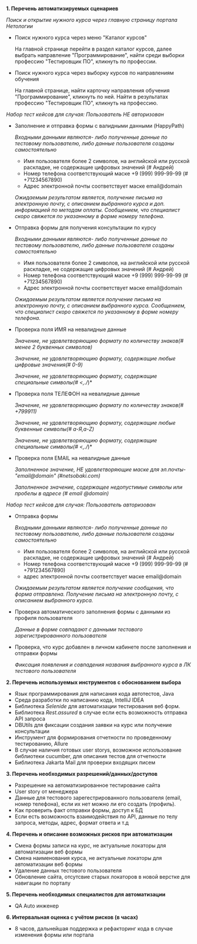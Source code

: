 **1. Перечень автоматизируемых сценариев**

*Поиск и открытие нужного курса через главную страницу портала Нетологии*
- Поиск нужного курса через меню "Каталог курсов"

  На главной странице перейти в раздел каталог курсов, далее выбрать направление "Программирование", найти среди выборки профессию "Тестировщик ПО", кликнуть по профессии.
  
- Поиск нужного курса через выборку курсов по направлениям обучения

  На главной странице, найти карточку направления обучения "Программирование", кликнуть по ней. Найти в результатах профессию "Тестировщик ПО", кликнуть на профессию.

 *Набор тест кейсов для случая: Пользователь НЕ авторизован*
 
- Заполнение и отправка формы c валидными данными (HappyPath)

    *Входными данными являются- либо полученные данные по тестовому пользователю, либо данные пользователя созданы самостоятельно*
    - Имя пользователя более 2 символов, на английской или русской раскладке, не содержащие цифровых значений (# Андрей)
    - Номер телефона соответствующий маске +9 (999) 999-99-99 (# +71234567890)
    - Адрес электронной почты соответствует маске email@domain
    
    *Ожидаемым результатом является, получение письма на электронную почту, с описанием выбранного курса и доп. информацией по методам оплаты. Сообщением, что специалист скоро свяжется по указанному в форме номеру телефона.* 
    
- Отправка формы для получения консультации по курсу

    *Входными данными являются- либо полученные данные по тестовому пользователю, либо данные пользователя созданы самостоятельно*
    - Имя пользователя более 2 символов, на английской или русской раскладке, не содержащие цифровых значений (# Андрей)
    - Номер телефона соответствующий маске +9 (999) 999-99-99 (# +71234567890)
    - Адрес электронной почты соответствует маске email@domain

    *Ожидаемым результатом является получение письма на электронную почту, с описанием выбранного курса. Сообщением, что специалист скоро свяжется по указанному в форме номеру телефона.* 

- Проверка поля ИМЯ на невалидные данные

    *Значение, не удовлетворяющию формату по количеству знаков(# менее 2 буквенных символов)*
    
    *Значение, не удовлетворяющию формату, содержащие любые цифровые значения(# 0-9)*
    
    *Значение, не удовлетворяющию формату, содержащие специальные символы(# <,./*)*


- Проверка поля ТЕЛЕФОН на невалидные данные

    *Значение, не удовлетворяющию формату по количеству знаков(# +799911)*
    
    *Значение, не удовлетворяющию формату, содержащие любые буквенные символы(# а-Я,a-Z)*
    
    *Значение, не удовлетворяющию формату, содержащие специальные символы(# <,./*)*

- Проверка поля EMAIL на невалидные данные

    *Заполненное значение, НЕ удовлетворяющие маске для эл.почты- "email@domain" (#netsobaki.com)*
    
    *Заполненное значение, содержащее недопустимые символы или пробелы в адресе (# email @domain)*

 *Набор тест кейсов для случая: Пользователь авторизован*
 
- Отправка формы

    *Входными данными являются- либо полученные данные по тестовому пользователю, либо данные пользователя созданы самостоятельно*
    
    - Имя пользователя более 2 символов, на английской или русской раскладке, не содержащие цифровых значений (# Андрей)
    - Номер телефона соответствующий маске +9 (999) 999-99-99 (# +791234567890)
    - адрес электронной почты соответствует маске email@domain

     *Ожидаемым результатом является получение сообщения, что форма отправлена. Получение письма на электронную почту, с описанием выбранного курса.* 

- Проверка автоматического заполнения формы с данными из профиля пользователя

     *Данные в форме совпадают с данными тестового зарегистрированного пользователя*

- Проверка, что курс добавлен в личном кабинете после заполнения и отправки формы

    *Фиксация появления и совпадения названия выбранного курса в ЛК тестового пользователя*


**2. Перечень используемых инструментов с обоснованием выбора**
- Язык программирования для написания кода автотестов, Java
- Среда разработки по написанию кода, IntelliJ IDEA
- Библиотека *Selenide* для автоматизации тестирования веб форм.
- Библиотека *Rest.assured* в случае если есть возможность отправка API запроса
- DBUtils для фиксации создания заявки на курс или получение консультации
- Инструмент для формирования отчетности по проведенному тестированию, Allure
- В случае наличия готовых user storys, возможное использование библиотеки cucumber, для описания тестов для отчетности
- Библиотека Jakarta Mail для проверки входящих писем

**3. Перечень необходимых разрешений/данных/доступов**
- Разрешение на автоматизированное тестирование сайта 
- User story от менеджера
- Данные для тестового зарегестрированного пользователя (email, номер телефона), если их нет можно ли его создать (профиль).  
- Как проверить факт отправки формы, доступ к БД
- Если есть возможность взаимодействия по API, данные по телу запроса, методы, адрес, формат ответа и т.д 

**4. Перечень и описание возможных рисков при автоматизации**
- Смена формы записи на курс, не актуальные локаторы для автоматизации веб формы
- Смена наименования курса, не актуальные локаторы для автоматизации веб формы
- Удаление данных тестового пользователя
- Обновление сайта, отсутсвие старых локаторов в новой верстке для навигации по порталу

**5. Перечень необходимых специалистов для автоматизации**
- QA Auto инженер

**6. Интервальная оценка с учётом рисков (в часах)**
- 8 часов, дальнейшая поддержка и рефакторинг кода в случае изменения формы или портала
